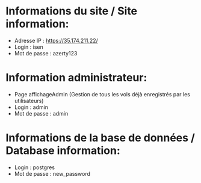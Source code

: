 # Informations du site / Site information:
- Adresse IP : https://35.174.211.22/
- Login : isen
- Mot de passe : azerty123

# Information administrateur:
- Page affichageAdmin (Gestion de tous les vols déjà enregistrés par les utilisateurs)
- Login : admin
- Mot de passe : admin 

# Informations de la base de données / Database information:
- Login : postgres
- Mot de passe : new_password

